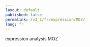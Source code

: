 ```yaml
---
layout: default
published: false
permalink: /v3_1/fr/expression/MOZ/
lang: fr
---
```


expression analysis MOZ
